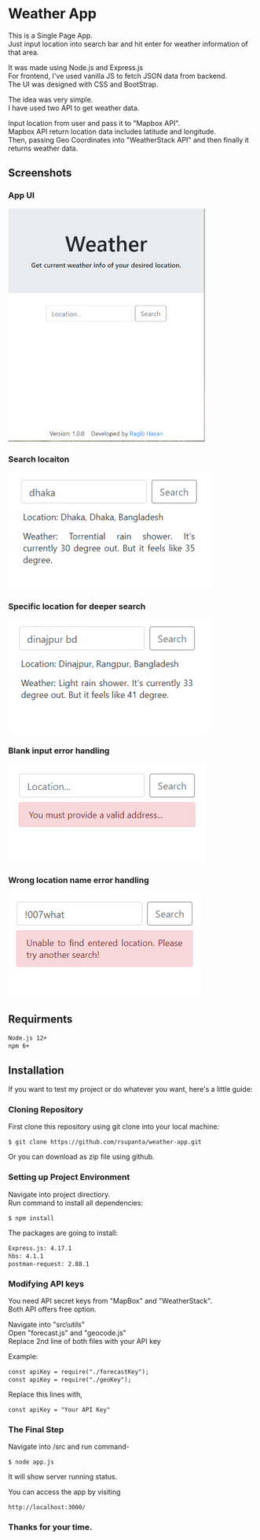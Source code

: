 # Weather App

This is a Single Page App.<br/>
Just input location into search bar and hit enter for weather information of that area.<br/>

It was made using Node.js and Express.js<br/>
For frontend, I've used vanilla JS to fetch JSON data from backend.<br/>
The UI was designed with CSS and BootStrap.<br/>

The idea was very simple.<br/>
I have used two API to get weather data.<br/>

Input location from user and pass it to "Mapbox API".<br/>
Mapbox API return location data includes latitude and longitude.<br/>
Then, passing Geo Coordinates into "WeatherStack API" and then finally it returns weather data.

## Screenshots

### App UI

<img src="public/img/app-UI.png" alt="Location searching" width="400" height="">

### Search locaiton

<img src="public/img/forecast1.png" alt="Location searching" width="" height="">

### Specific location for deeper search

<img src="public/img/forecast2.png" alt="specific search" width="" height="">

### Blank input error handling

<img src="public/img/err1.png" alt="no input error" width="" height="">

### Wrong location name error handling

<img src="public/img/err2.png" alt="invalid location error" width="" height="">

## Requirments

```
Node.js 12+
npm 6+
```

## Installation

If you want to test my project or do whatever you want, here's a little guide:

### Cloning Repository

First clone this repository using git clone into your local machine:

```
$ git clone https://github.com/rsupanta/weather-app.git
```

Or you can download as zip file using github.

### Setting up Project Environment

Navigate into project directiory.<br/>
Run command to install all dependencies:

```
$ npm install
```

The packages are going to install:

```
Express.js: 4.17.1
hbs: 4.1.1
postman-request: 2.88.1
```

### Modifying API keys

You need API secret keys from "MapBox" and "WeatherStack".<br/>
Both API offers free option.<br/>

Navigate into "src\utils"<br/>
Open "forecast.js" and "geocode.js"<br/>
Replace 2nd line of both files with your API key<br/>

Example:

```
const apiKey = require("./forecastKey");
const apiKey = require("./geoKey");
```

Replace this lines with,

```
const apiKey = "Your API Key"
```

### The Final Step

Navigate into /src and run command-<br/>

```
$ node app.js
```

It will show server running status.<br/>

You can access the app by visiting

```
http://localhost:3000/
```

### Thanks for your time.
